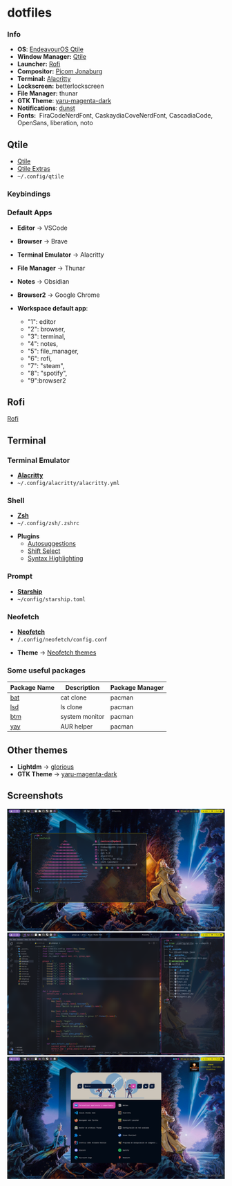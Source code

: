 # dotfiles


### Info

- **OS**: [EndeavourOS Qtile](https://discovery.endeavouros.com/window-tiling-managers/qtile/)
- **Window Manager:** [Qtile](#Qtile)
- **Launcher:** [Rofi](#Rofi)
- **Compositor:** [Picom Jonaburg](https://github.com/jonaburg/picom)
- **Terminal:** [Alacritty](#Terminal)
- **Lockscreen:** betterlockscreen
- **File Manager:** thunar
- **GTK Theme**: [yaru-magenta-dark](https://aur.archlinux.org/packages/yaru-gtk-theme)
- **Notifications**: [dunst](https://github.com/dunst-project/dunst)
- **Fonts:**  FiraCodeNerdFont, CaskaydiaCoveNerdFont, CascadiaCode, OpenSans, liberation, noto

## Qtile

* [Qtile](qtile.org)
* [Qtile Extras](https://github.com/elParaguayo/qtile-extras)
* `~/.config/qtile`
### Keybindings

### Default Apps

* **Editor** -> VSCode
- **Browser** -> Brave
- **Terminal Emulator** -> Alacritty
- **File Manager** -> Thunar
- **Notes** -> Obsidian
- **Browser2** -> Google Chrome

-  **Workspace default app**: 
	- "1": editor
	- "2": browser,
	- "3": terminal,
	- "4": notes,
	- "5": file_manager,
	- "6": rofi,
	- "7": "steam",
	- "8": "spotify",
	- "9":browser2

## Rofi
[Rofi]()

## Terminal
### Terminal Emulator
* [**Alacritty**](https://github.com/alacritty/alacritty)
* `~/.config/alacritty/alacritty.yml`

### Shell
* [**Zsh**](zsh.org) 
* `~/.config/zsh/.zshrc`
- **Plugins**
	- [Autosuggestions](https://github.com/zsh-users/zsh-autosuggestions)
	- [Shift Select](https://github.com/jirutka/zsh-shift-select)
	- [Syntax Highlighting](https://github.com/zsh-users/zsh-syntax-highlighting)

### Prompt
* [**Starship**](https://starship.rs/)
* `~/config/starship.toml`
### Neofetch
* [**Neofetch**](https://github.com/dylanaraps/neofetch)
* `/.config/neofetch/config.conf`
- **Theme** -> [Neofetch themes](https://github.com/Chick2D/neofetch-themes)
### Some useful packages

| Package Name                                                                        | Description                | Package Manager |
| ----------------------------------------------------------------------------------- | -------------------------- | --------------- |
| [ bat ](https://github.com/sharkdp/bat)                 | cat clone       | pacman          |
| [ lsd ](https://github.com/lsd-rs/lsd)     | ls clone               | pacman          |
| [ btm ](https://github.com/ClementTsang/bottom)     | system monitor               | pacman          |
| [ yay ](https://github.com/Jguer/yay)     | AUR helper               | pacman          |

## Other themes
- **Lightdm** -> [glorious](https://github.com/eromatiya/lightdm-webkit2-theme-glorious)
- **GTK Theme** -> [yaru-magenta-dark](https://aur.archlinux.org/packages/yaru-colors-gtk-theme)

## Screenshots

![Qtile](./screenshot1.png)
![Qtile](./screenshot2.png)
![Qtile](./screenshot3.png)

